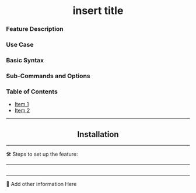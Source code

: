 <center>
<h1>insert title</h1>
</center>


### Feature Description

### Use Case

### Basic Syntax

### Sub-Commands and Options

### Table of Contents
- [Item 1](####installation)
- [Item 2](#<link>)



<center>
  <hr>
  <h2>Installation</h2>
  <hr>
</center>
 🛠️ Steps to set up the feature:


<center>
  <hr>
  <h2></h2>
  <hr>
</center>
📌 Add other information Here
